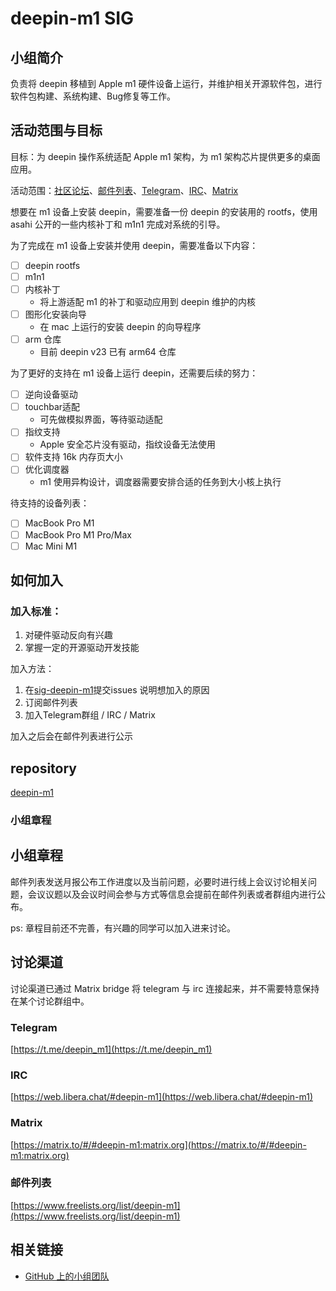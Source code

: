 # deepin-m1 SIG

## 小组简介

负责将 deepin 移植到 Apple m1 硬件设备上运行，并维护相关开源软件包，进行软件包构建、系统构建、Bug修复等工作。

## 活动范围与目标

目标：为 deepin 操作系统适配 Apple m1 架构，为 m1 架构芯片提供更多的桌面应用。

活动范围：[社区论坛](https://bbs.deepin.org/)、[邮件列表](https://www.freelists.org/list/deepin-m1)、[Telegram](https://t.me/deepin_m1)、[IRC](https://web.libera.chat/#deepin-m1)、[Matrix](https://matrix.to/#/#deepin-m1:matrix.org)

想要在 m1 设备上安装 deepin，需要准备一份 deepin 的安装用的 rootfs，使用 asahi 公开的一些内核补丁和 m1n1 完成对系统的引导。

为了完成在 m1 设备上安装并使用 deepin，需要准备以下内容：

- [ ] deepin rootfs
- [ ] m1n1
- [ ] 内核补丁
    - 将上游适配 m1 的补丁和驱动应用到 deepin 维护的内核
- [ ] 图形化安装向导
    - 在 mac 上运行的安装 deepin 的向导程序
- [ ] arm 仓库
    - 目前 deepin v23 已有 arm64 仓库

为了更好的支持在 m1 设备上运行 deepin，还需要后续的努力：

- [ ] 逆向设备驱动
- [ ] touchbar适配
    - 可先做模拟界面，等待驱动适配
- [ ] 指纹支持
    - Apple 安全芯片没有驱动，指纹设备无法使用
- [ ] 软件支持 16k 内存页大小
- [ ] 优化调度器
    - m1 使用异构设计，调度器需要安排合适的任务到大小核上执行

待支持的设备列表：

- [ ] MacBook Pro M1
- [ ] MacBook Pro M1 Pro/Max
- [ ] Mac Mini M1

## 如何加入

### 加入标准： 

1. 对硬件驱动反向有兴趣
2. 掌握一定的开源驱动开发技能

加入方法：

1. 在[sig-deepin-m1](https://github.com/deepin-community/sig-deepin-m1/issues)提交issues 说明想加入的原因
2. 订阅邮件列表
3. 加入Telegram群组 / IRC / Matrix

加入之后会在邮件列表进行公示

##  repository

[deepin-m1](https://github.com/linuxdeepin/deepin-m1)

### 小组章程

## 小组章程

邮件列表发送月报公布工作进度以及当前问题，必要时进行线上会议讨论相关问题，会议议题以及会议时间会参与方式等信息会提前在邮件列表或者群组内进行公布。

ps: 章程目前还不完善，有兴趣的同学可以加入进来讨论。 

## 讨论渠道

讨论渠道已通过 Matrix bridge 将 telegram 与 irc 连接起来，并不需要特意保持在某个讨论群组中。

### Telegram

[https://t.me/deepin_m1](https://t.me/deepin_m1)

### IRC

[https://web.libera.chat/#deepin-m1](https://web.libera.chat/#deepin-m1)

### Matrix

[https://matrix.to/#/#deepin-m1:matrix.org](https://matrix.to/#/#deepin-m1:matrix.org)

### 邮件列表

[https://www.freelists.org/list/deepin-m1](https://www.freelists.org/list/deepin-m1)

## 相关链接

- [GitHub 上的小组团队](https://github.com/orgs/deepin-community/teams/deepin-m1)
